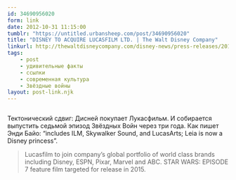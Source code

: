 ```yaml
---
id: 34690956020
form: link
date: 2012-10-31 11:15:00
tumblr: "https://untitled.urbansheep.com/post/34690956020"
title: "DISNEY TO ACQUIRE LUCASFILM LTD. | The Walt Disney Company"
linkurl: http://thewaltdisneycompany.com/disney-news/press-releases/2012/10/disney-acquire-lucasfilm-ltd
tags:
    - post
    - удивительные факты
    - ссылки
    - современная культура
    - Звёздные войны
layout: post-link.njk
---
```

<p><img src="https://66.media.tumblr.com/tumblr_mcqxi47rIS1qz4wzi.jpg" alt=""/></p>

<p>Тектонический сдвиг: Дисней покупает Лукасфильм. И собирается выпустить седьмой эпизод Звёздных Войн через три года. Как пишет Энди Байо: “includes ILM, Skywalker Sound, and LucasArts; Leia is now a Disney princess”.</p>

<blockquote>
  <p>Lucasfilm to join company&rsquo;s global portfolio of world class brands including Disney, ESPN, Pixar, Marvel and ABC. STAR WARS: EPISODE 7 feature film targeted for release in 2015.</p>
</blockquote>
